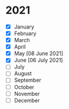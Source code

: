 # 2021
- [x] January
- [x] February
- [x] March
- [x] April
- [x] May [08 June 2021]
- [x] June [06 July 2021]
- [ ] July
- [ ] August
- [ ] September
- [ ] October
- [ ] November
- [ ] December
